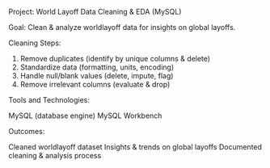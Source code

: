 Project: World Layoff Data Cleaning & EDA (MySQL)

Goal: Clean & analyze worldlayoff data for insights on global layoffs.

Cleaning Steps:

1. Remove duplicates (identify by unique columns & delete)
2. Standardize data (formatting, units, encoding)
3. Handle null/blank values (delete, impute, flag)
4. Remove irrelevant columns (evaluate & drop)

Tools and Technologies:

MySQL (database engine)
MySQL Workbench 

Outcomes:

Cleaned worldlayoff dataset
Insights & trends on global layoffs
Documented cleaning & analysis process
